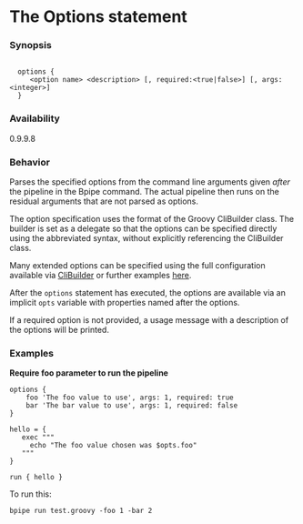 # The Options statement

### Synopsis

```    

  options {
     <option name> <description> [, required:<true|false>] [, args: <integer>]
  } 
```
    

### Availability

0.9.9.8

### Behavior

Parses the specified options from the command line arguments given *after* the pipeline in the 
Bpipe command. The actual pipeline then runs on the residual arguments that are not parsed as 
options.

The option specification uses the format of the Groovy CliBuilder class. The builder is set 
as a delegate so that the options can be specified directly using the abbreviated syntax, without
explicitly referencing the CliBuilder class.

Many extended options can be specified using the full configuration available via 
[CliBuilder](http://docs.groovy-lang.org/2.4.7/html/gapi/groovy/util/CliBuilder.html) or further
examples [here](https://mrhaki.blogspot.com/2009/09/groovy-goodness-parsing-commandline.html).

After the `options` statement has executed, the options are available via an implicit `opts` 
variable with properties named after the options.

If a required option is not provided, a usage message with a description of the options will
be printed.

### Examples

**Require foo parameter to run the pipeline**

```
options {
    foo 'The foo value to use', args: 1, required: true 
    bar 'The bar value to use', args: 1, required: false
}

hello = {
   exec """
     echo "The foo value chosen was $opts.foo"
   """
}

run { hello }
```

To run this:

```
bpipe run test.groovy -foo 1 -bar 2 
```

